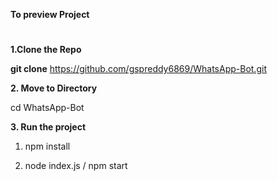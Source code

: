  **To preview Project**
#
**1.Clone the Repo**

 **git clone** https://github.com/gspreddy6869/WhatsApp-Bot.git

 **2. Move to Directory**
 
  cd WhatsApp-Bot

  **3. Run the project**

 1.  npm install

 2.  node index.js / npm start
